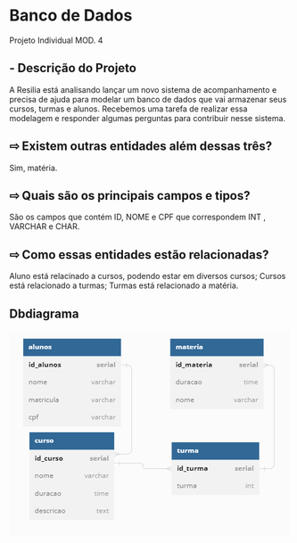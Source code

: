 # Banco de Dados
Projeto Individual MOD. 4

##  - Descrição do Projeto 
A Resilia está analisando lançar um novo sistema de
acompanhamento e precisa de ajuda para modelar um
banco de dados que vai armazenar seus cursos, turmas e alunos.
Recebemos uma tarefa de realizar essa modelagem e responder algumas perguntas para contribuir nesse sistema. 


## ⇨ Existem outras entidades além dessas três?
Sim, matéria.

## ⇨ Quais são os principais campos e tipos?
São os campos que contém ID, NOME e CPF que correspondem INT , VARCHAR e CHAR.

## ⇨ Como essas entidades estão relacionadas?
Aluno está relacinado a cursos, podendo estar em diversos cursos;
Cursos está relacionado a turmas;
Turmas está relacionado a matéria.

## Dbdiagrama

![DBdiagram](dbdiagram.io.png)
